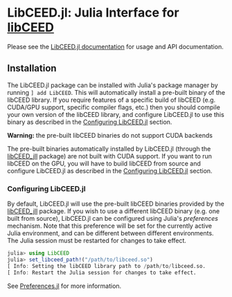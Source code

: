 # LibCEED.jl: Julia Interface for [libCEED](https://github.com/CEED/libCEED)

Please see the [LibCEED.jl documentation](http://ceed.exascaleproject.org/libCEED-julia-docs/dev/) for usage and API documentation.

## Installation

The LibCEED.jl package can be installed with Julia's package manager by running `] add LibCEED`.
This will automatically install a pre-built binary of the libCEED library.
If you require features of a specific build of libCEED (e.g. CUDA/GPU support, specific compiler flags, etc.) then you should compile your own version of the libCEED library, and configure LibCEED.jl to use this binary as described in the [Configuring LibCEED.jl](#configuring-libceedjl) section.

**Warning:** the pre-built libCEED binaries do not support CUDA backends

The pre-built binaries automatically installed by LibCEED.jl (through the [libCEED_jll](https://juliahub.com/ui/Packages/libCEED_jll/LB2fn) package) are not built with CUDA support.
If you want to run libCEED on the GPU, you will have to build libCEED from source and configure LibCEED.jl as described in the [Configuring LibCEED.jl](#configuring-libceedjl) section.

### Configuring LibCEED.jl

By default, LibCEED.jl will use the pre-built libCEED binaries provided by the [libCEED_jll](https://juliahub.com/ui/Packages/libCEED_jll/LB2fn) package.
If you wish to use a different libCEED binary (e.g. one built from source), LibCEED.jl can be configured using Julia's _preferences_ mechanism.
Note that this preference will be set for the currently active Julia environment, and can be different between different environments.
The Julia session must be restarted for changes to take effect.

```julia
julia> using LibCEED
julia> set_libceed_path!("/path/to/libceed.so")
[ Info: Setting the libCEED library path to /path/to/libceed.so.
[ Info: Restart the Julia session for changes to take effect.
```

See [Preferences.jl](https://github.com/JuliaPackaging/Preferences.jl) for more information.

